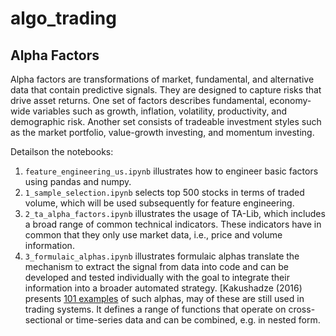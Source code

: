# algo_trading

## Alpha Factors 

Alpha factors are transformations of market, fundamental, and alternative data that contain predictive signals. They are designed to capture risks that drive asset returns. One set of factors describes fundamental, economy-wide variables such as growth, inflation, volatility, productivity, and demographic risk. Another set consists of tradeable investment styles such as the market portfolio, value-growth investing, and momentum investing.

Detailson the notebooks:
1. `feature_engineering_us.ipynb`  illustrates how to engineer basic factors using pandas and numpy.
2. `1_sample_selection.ipynb` selects top 500 stocks in terms of traded volume, which will be used subsequently for feature engineering.
3. `2_ta_alpha_factors.ipynb` illustrates the usage of TA-Lib, which includes a broad range of common technical indicators. These indicators have in common that they only use market data, i.e., price and volume information.
4. `3_formulaic_alphas.ipynb` illustrates formulaic alphas translate the mechanism to extract the signal from data into code and can be developed and tested individually with the goal to integrate their information into a broader automated strategy.
[Kakushadze (2016) presents [101 examples](https://arxiv.org/pdf/1601.00991.pdf) of such alphas, may of these are still used in trading systems. It defines a range of functions that operate on cross-sectional or time-series data and can be combined, e.g. in nested form.



